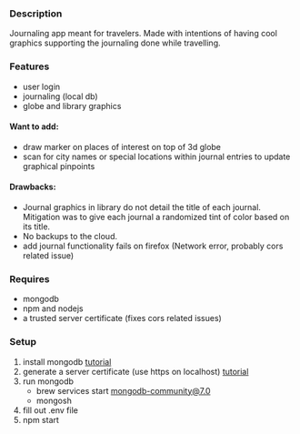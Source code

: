 ### Description
Journaling app meant for travelers. Made with intentions of having cool graphics supporting the journaling done while travelling. 

### Features
- user login
- journaling (local db)
- globe and library graphics

#### Want to add:
- draw marker on places of interest on top of 3d globe
- scan for city names or special locations within journal entries to update graphical pinpoints

#### Drawbacks:
- Journal graphics in library do not detail the title of each journal. Mitigation was to give each journal a randomized tint of color based on its title.
- No backups to the cloud. 
- add journal functionality fails on firefox (Network error, probably cors related issue)

### Requires
- mongodb
- npm and nodejs
- a trusted server certificate (fixes cors related issues)

### Setup
1) install mongodb [tutorial](https://www.mongodb.com/docs/manual/tutorial/install-mongodb-on-os-x/)
2) generate a server certificate (use https on localhost) [tutorial](https://akshitb.medium.com/how-to-run-https-on-localhost-a-step-by-step-guide-c61fde893771)
3) run mongodb
    - brew services start mongodb-community@7.0
    - mongosh
4) fill out .env file
5) npm start


